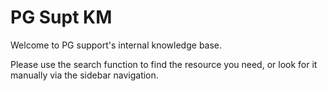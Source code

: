 # PG Supt KM

Welcome to PG support's internal knowledge base. 

Please use the search function to find the resource you need, or look for it manually via the sidebar navigation.